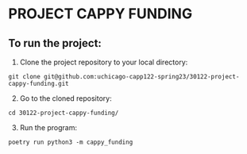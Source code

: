 # **PROJECT CAPPY FUNDING**

## To run the project:

1. Clone the project repository to your local directory:
```
git clone git@github.com:uchicago-capp122-spring23/30122-project-cappy-funding.git
```

2. Go to the cloned repository:
```
cd 30122-project-cappy-funding/
```

3. Run the program:
```
poetry run python3 -m cappy_funding
```
